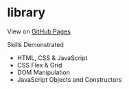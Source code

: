 # library

View on [GitHub Pages](https://magatdarwin.github.io/library/)

Skills Demonstrated
- HTML, CSS & JavaScript
- CSS Flex & Grid
- DOM Manipulation
- JavaScript Objects and Constructors